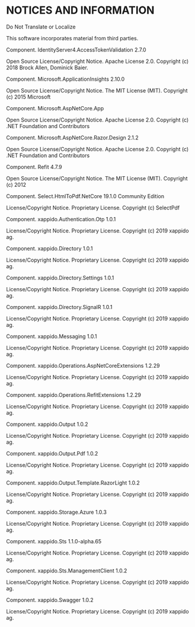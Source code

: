 # NOTICES AND INFORMATION
Do Not Translate or Localize

This software incorporates material from third parties.


Component. IdentityServer4.AccessTokenValidation 2.7.0

Open Source License/Copyright Notice. Apache License 2.0. Copyright (c) 2018 Brock Allen, Dominick Baier.


Component. Microsoft.ApplicationInsights 2.10.0

Open Source License/Copyright Notice. The MIT License (MIT). Copyright (c) 2015 Microsoft


Component. Microsoft.AspNetCore.App

Open Source License/Copyright Notice. Apache License 2.0. Copyright (c) .NET Foundation and Contributors


Component. Microsoft.AspNetCore.Razor.Design 2.1.2

Open Source License/Copyright Notice. Apache License 2.0. Copyright (c) .NET Foundation and Contributors


Component. Refit 4.7.9 

Open Source License/Copyright Notice. The MIT License (MIT). Copyright (c) 2012


Component. Select.HtmlToPdf.NetCore 19.1.0 Community Edition

License/Copyright Notice. Proprietary License. Copyright (c) SelectPdf


Component. xappido.Authentication.Otp 1.0.1

License/Copyright Notice. Proprietary License. Copyright (c) 2019 xappido ag.


Component. xappido.Directory 1.0.1

License/Copyright Notice. Proprietary License. Copyright (c) 2019 xappido ag.


Component. xappido.Directory.Settings 1.0.1

License/Copyright Notice. Proprietary License. Copyright (c) 2019 xappido ag.


Component. xappido.Directory.SignalR 1.0.1

License/Copyright Notice. Proprietary License. Copyright (c) 2019 xappido ag.


Component. xappido.Messaging 1.0.1

License/Copyright Notice. Proprietary License. Copyright (c) 2019 xappido ag.


Component. xappido.Operations.AspNetCoreExtensions 1.2.29

License/Copyright Notice. Proprietary License. Copyright (c) 2019 xappido ag.


Component. xappido.Operations.RefitExtensions 1.2.29

License/Copyright Notice. Proprietary License. Copyright (c) 2019 xappido ag.


Component. xappido.Output 1.0.2

License/Copyright Notice. Proprietary License. Copyright (c) 2019 xappido ag.


Component. xappido.Output.Pdf 1.0.2

License/Copyright Notice. Proprietary License. Copyright (c) 2019 xappido ag.


Component. xappido.Output.Template.RazorLight 1.0.2

License/Copyright Notice. Proprietary License. Copyright (c) 2019 xappido ag.


Component. xappido.Storage.Azure 1.0.3

License/Copyright Notice. Proprietary License. Copyright (c) 2019 xappido ag.


Component. xappido.Sts 1.1.0-alpha.65

License/Copyright Notice. Proprietary License. Copyright (c) 2019 xappido ag.


Component. xappido.Sts.ManagementClient 1.0.2

License/Copyright Notice. Proprietary License. Copyright (c) 2019 xappido ag.


Component. xappido.Swagger 1.0.2

License/Copyright Notice. Proprietary License. Copyright (c) 2019 xappido ag.